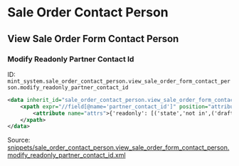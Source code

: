 # Sale Order Contact Person

## View Sale Order Form Contact Person

### Modify Readonly Partner Contact Id

ID: `mint_system.sale_order_contact_person.view_sale_order_form_contact_person.modify_readonly_partner_contact_id`

```xml
<data inherit_id="sale_order_contact_person.view_sale_order_form_contact_person" priority="50">
    <xpath expr="//field[@name='partner_contact_id']" position="attributes">
        <attribute name="attrs">{'readonly': [('state','not in',('draft','sent','sale'))]}</attribute>
    </xpath>
</data>

```
Source: [snippets/sale_order_contact_person.view_sale_order_form_contact_person.modify_readonly_partner_contact_id.xml](https://github.com/Mint-System/Odoo-Build/tree/main/snippets/sale_order_contact_person.view_sale_order_form_contact_person.modify_readonly_partner_contact_id.xml)

